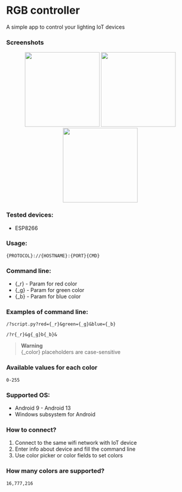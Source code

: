 # RGB controller

A simple app to control your lighting IoT devices

### Screenshots

<div align = "center">
	<img src="https://teslasoft.org/rgb-controller/1.png" width="200"/>
	<img src="https://teslasoft.org/rgb-controller/2.png" width="200"/>
	<img src="https://teslasoft.org/rgb-controller/3.png" width="200"/>
</div>

### Tested devices:
- ESP8266

### Usage:
```
{PROTOCOL}://{HOSTNAME}:{PORT}{CMD}
```

### Command line:
- {_r} - Param for red color
- {_g} - Param for green color
- {_b} - Param for blue color

### Examples of command line:

```
/?script.py?red={_r}&green={_g}&blue={_b}
```

```
/?r{_r}&g{_g}b{_b}&
```

> **Warning**  
> {_color} placeholders are case-sensitive
### Available values for each color

```
0-255
```

### Supported OS:
- Android 9 - Android 13
- Windows subsystem for Android

### How to connect?

1) Connect to the same wifi network with IoT device
2) Enter info about device and fill the command line
3) Use color picker or color fields to set colors

### How many colors are supported?

```
16,777,216
```
